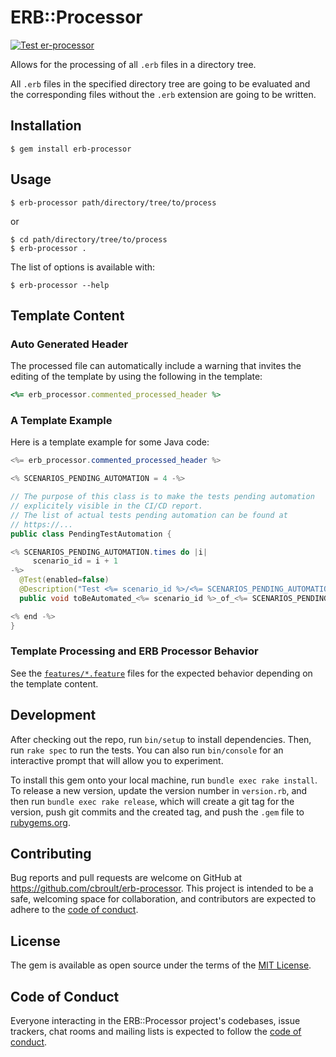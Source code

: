 # ERB::Processor

[![Test er-processor](https://github.com/cbroult/erb-processor/actions/workflows/main.yml/badge.svg)](https://github.com/cbroult/erb-processor/actions/workflows/main.yml)

Allows for the processing of all `.erb` files in a directory tree.

All `.erb` files in the specified directory tree are going to be
evaluated and the corresponding files without the `.erb` extension are
going to be written.


## Installation

    $ gem install erb-processor

## Usage

    $ erb-processor path/directory/tree/to/process

or

    $ cd path/directory/tree/to/process
    $ erb-processor .

The list of options is available with:

    $ erb-processor --help

## Template Content

### Auto Generated Header

The processed file can automatically include a warning that invites
the editing of the template by using the following in the template:
```ruby
<%= erb_processor.commented_processed_header %>
```

### A Template Example

Here is a template example for some Java code:

```java
<%= erb_processor.commented_processed_header %>

<% SCENARIOS_PENDING_AUTOMATION = 4 -%>

// The purpose of this class is to make the tests pending automation
// explicitely visible in the CI/CD report.
// The list of actual tests pending automation can be found at
// https://...
public class PendingTestAutomation {

<% SCENARIOS_PENDING_AUTOMATION.times do |i| 
     scenario_id = i + 1
-%>
  @Test(enabled=false)
  @Description("Test <%= scenario_id %>/<%= SCENARIOS_PENDING_AUTOMATION %> that is pending automation")
  public void toBeAutomated_<%= scenario_id %>_of_<%= SCENARIOS_PENDING_AUTOMATION %>(){}

<% end -%>
}
```

### Template Processing and ERB Processor Behavior

See the [`features/*.feature`](features) files for the expected behavior depending on the template content.

## Development

After checking out the repo, run `bin/setup` to install dependencies. Then, run `rake spec` to run the tests. You can also run `bin/console` for an interactive prompt that will allow you to experiment.

To install this gem onto your local machine, run `bundle exec rake install`. To release a new version, update the version number in `version.rb`, and then run `bundle exec rake release`, which will create a git tag for the version, push git commits and the created tag, and push the `.gem` file to [rubygems.org](https://rubygems.org).

## Contributing

Bug reports and pull requests are welcome on GitHub at https://github.com/cbroult/erb-processor. This project is intended to be a safe, welcoming space for collaboration, and contributors are expected to adhere to the [code of conduct](https://github.com/cbroult/erb-processor/blob/master/CODE_OF_CONDUCT.md).

## License

The gem is available as open source under the terms of the [MIT License](https://opensource.org/licenses/MIT).

## Code of Conduct

Everyone interacting in the ERB::Processor project's codebases, issue trackers, chat rooms and mailing lists is expected to follow the [code of conduct](https://github.com/cbroult/erb-processor/blob/master/CODE_OF_CONDUCT.md).
